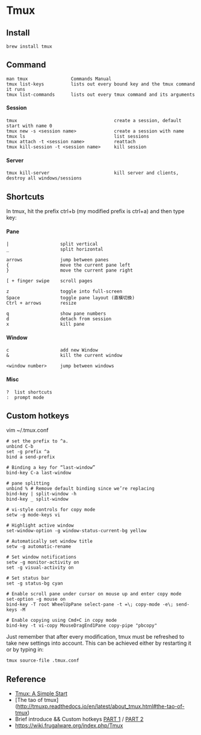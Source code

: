 
Tmux
=======

Install
-----------

    brew install tmux


Command
-----------

    man tmux        		Commands Manual
    tmux list-keys			lists out every bound key and the tmux command it runs
	tmux list-commands    	lists out every tmux command and its arguments
    

#### Session
    tmux                                    create a session, default start with name 0
    tmux new -s <session name> 				create a session with name
    tmux ls                                 list sessions
    tmux attach -t <session name>			reattach
    tmux kill-session -t <session name>     kill session
    
#### Server
    tmux kill-server						kill server and clients, destroy all windows/sessions

Shortcuts
-----------

In tmux, hit the prefix ctrl+b (my modified prefix is ctrl+a) and then type key:

#### Pane
    |                   split vertical 
    _                   split horizontal
    
    arrows              jump between panes
    {                   move the current pane left
    }                   move the current pane right
    
    [ + finger swipe    scroll pages
    
    z                   toggle into full-screen
    Space               toggle pane layout (直橫切換)
    Ctrl + arrows       resize
    
    q                   show pane numbers
    d                   detach from session
    x                   kill pane

#### Window
    c                   add new Window
    &                   kill the current window
    
    <window number>     jump between windows

#### Misc
    ?  list shortcuts
    :  prompt mode


Custom hotkeys
-----------

vim ~/.tmux.conf

    # set the prefix to ^a.
    unbind C-b
    set -g prefix ^a
    bind a send-prefix

    # Binding a key for “last-window”
    bind-key C-a last-window

    # pane splitting
    unbind % # Remove default binding since we’re replacing
    bind-key | split-window -h
    bind-key _ split-window
    
    # vi-style controls for copy mode
    setw -g mode-keys vi

    # Highlight active window
    set-window-option -g window-status-current-bg yellow

    # Automatically set window title
    setw -g automatic-rename

    # Set window notifications
    setw -g monitor-activity on
    set -g visual-activity on

    # Set status bar
    set -g status-bg cyan
    
	# Enable scroll pane under cursor on mouse up and enter copy mode
	set-option -g mouse on
	bind-key -T root WheelUpPane select-pane -t =\; copy-mode -e\; send-keys -M

	# Enable copying using Cmd+C in copy mode
	bind-key -t vi-copy MouseDragEnd1Pane copy-pipe "pbcopy"
	


Just remember that after every modification, tmux must be refreshed to take new settings into account.
This can be achieved either by restarting it or by typing in:

	tmux source-file .tmux.conf


Reference
-----------

* [Tmux: A Simple Start](https://www.sitepoint.com/tmux-a-simple-start/)
* [The tao of tmux] (http://tmuxp.readthedocs.io/en/latest/about_tmux.html#the-tao-of-tmux)
* Brief introduce && Custom hotkeys [PART 1](http://blog.hawkhost.com/2010/06/28/tmux-the-terminal-multiplexer/) / [PART 2](http://blog.hawkhost.com/2010/07/02/tmux-%e2%80%93-the-terminal-multiplexer-part-2/)
* https://wiki.frugalware.org/index.php/Tmux
